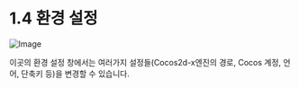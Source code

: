 # 1.4 환경 설정


![Image](res/image024.png)

이곳의 환경 설정 창에서는 여러가지 설정들(Cocos2d-x엔진의 경로, Cocos 계정, 언어, 단축키 등)을 변경할 수 있습니다.
